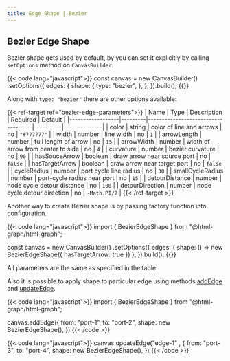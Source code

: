 ```yaml
---
title: Edge Shape | Bezier
---
```


## Bezier Edge Shape

Bezier shape gets used by default, by you can set it explicitly by calling
`setOptions` method on `CanvasBuilder`.

{{< code lang="javascript">}}
const canvas = new CanvasBuilder()
  .setOptions({
    edges: {
      shape: {
        type: "bezier",
      },
    },
  }).build();
{{</code>}}

Along with `type: "bezier"` there are other options available:

{{< ref-target ref="bezier-edge-parameters">}}
| Name             | Type    | Description                        | Required | Default      |
|------------------|---------|------------------------------------|----------|--------------|
| color            | string  | color of line and arrows           | no       | `"#777777"`  |
| width            | number  | line width                         | no       | `1`          |
| arrowLength      | number  | full lenght of arrow               | no       | `15`         |
| arrowWidth       | number  | width of arrow from center to side | no       | `4`          |
| curvature        | number  | bezier curvature                   | no       | `90`         |
| hasSouceArrow    | boolean | draw arrow near source port        | no       | `false`      |
| hasTargetArrow   | boolean | draw arrow near target port        | no       | `false`      |
| cycleRadius      | number  | port cycle line radius             | no       | `30`         |
| smallCycleRadius | number  | port-cycle radius near port        | no       | `15`         |
| detourDistance   | number  | node cycle detour distance         | no       | `100`        |
| detourDirection  | number  | node cycle detour direction        | no       | `-Math.PI/2` |
{{< /ref-target >}}

Another way to create Bezier shape is by passing factory function into
configuration.

{{< code lang="javascript">}}
import { BezierEdgeShape } from "@html-graph/html-graph";

const canvas = new CanvasBuilder()
  .setOptions({
    edges: {
      shape: () => new BezierEdgeShape({ hasTargetArrow: true })
    },
  }).build();
{{</code>}}

All parameters are the same as specified in the <span data-ref="bezier-edge-parameters">table</span>.

Also it is possible to apply shape to particular edge using methods
<a href="/canvas/add-edge">addEdge</a> and <a href="/canvas/update-edge">updateEdge</a>.

{{< code lang="javascript">}}
import { BezierEdgeShape } from "@html-graph/html-graph";

canvas.addEdge({
  from: "port-1",
  to: "port-2",
  shape: new BezierEdgeShape(),
})
{{< /code >}}

{{< code lang="javascript">}}
canvas.updateEdge("edge-1" , {
  from: "port-3",
  to: "port-4",
  shape: new BezierEdgeShape(),
})
{{< /code >}}

